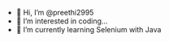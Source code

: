 - 👋 Hi, I’m @preethi2995 
- 👀 I’m interested in coding...
- 🌱 I’m currently learning Selenium with Java



<!---
preethi2995/preethi2995 is a ✨ special ✨ repository because its `README.md` (this file) appears on your GitHub profile.
You can click the Preview link to take a look at your changes.
--->
